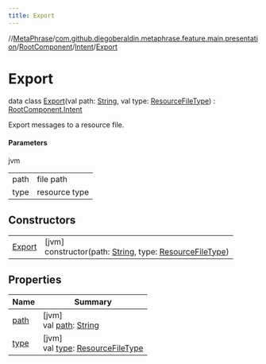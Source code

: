 ```yaml
---
title: Export
---
```

//[MetaPhrase](../../../../../index.html)/[com.github.diegoberaldin.metaphrase.feature.main.presentation](../../../index.html)/[RootComponent](../../index.html)/[Intent](../index.html)/[Export](index.html)



# Export

data class [Export](index.html)(val path: [String](https://kotlinlang.org/api/latest/jvm/stdlib/kotlin/-string/index.html), val type: [ResourceFileType](../../../../com.github.diegoberaldin.metaphrase.domain.project.data/-resource-file-type/index.html)) : [RootComponent.Intent](../index.html)

Export messages to a resource file.



#### Parameters


jvm

| | |
|---|---|
| path | file path |
| type | resource type |



## Constructors


| | |
|---|---|
| [Export](-export.html) | [jvm]<br>constructor(path: [String](https://kotlinlang.org/api/latest/jvm/stdlib/kotlin/-string/index.html), type: [ResourceFileType](../../../../com.github.diegoberaldin.metaphrase.domain.project.data/-resource-file-type/index.html)) |


## Properties


| Name | Summary |
|---|---|
| [path](path.html) | [jvm]<br>val [path](path.html): [String](https://kotlinlang.org/api/latest/jvm/stdlib/kotlin/-string/index.html) |
| [type](type.html) | [jvm]<br>val [type](type.html): [ResourceFileType](../../../../com.github.diegoberaldin.metaphrase.domain.project.data/-resource-file-type/index.html) |

